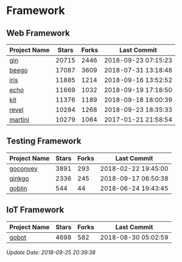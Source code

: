 # Framework

## Web Framework

| Project Name | Stars | Forks | Last Commit |
| ------------ | ----- | ----- | ----------- |
| [gin](https://github.com/gin-gonic/gin) | 20715 | 2446 | 2018-09-23 07:15:23 |
| [beego](https://github.com/astaxie/beego) | 17087 | 3609 | 2018-07-31 13:18:48 |
| [iris](https://github.com/kataras/iris) | 11885 | 1214 | 2018-09-16 13:52:52 |
| [echo](https://github.com/labstack/echo) | 11669 | 1032 | 2018-09-19 17:18:50 |
| [kit](https://github.com/go-kit/kit) | 11376 | 1189 | 2018-09-18 18:00:39 |
| [revel](https://github.com/revel/revel) | 10284 | 1268 | 2018-09-23 18:35:33 |
| [martini](https://github.com/go-martini/martini) | 10279 | 1064 | 2017-01-21 21:58:54 |

## Testing Framework

| Project Name | Stars | Forks | Last Commit |
| ------------ | ----- | ----- | ----------- |
| [goconvey](https://github.com/smartystreets/goconvey) | 3891 | 293 | 2018-02-22 19:45:00 |
| [ginkgo](https://github.com/onsi/ginkgo) | 2336 | 245 | 2018-09-17 06:50:38 |
| [goblin](https://github.com/franela/goblin) | 544 | 44 | 2018-06-24 19:43:45 |

## IoT Framework

| Project Name | Stars | Forks | Last Commit |
| ------------ | ----- | ----- | ----------- |
| [gobot](https://github.com/hybridgroup/gobot) | 4698 | 582 | 2018-08-30 05:02:59 |

*Update Date: 2018-09-25 20:39:38*